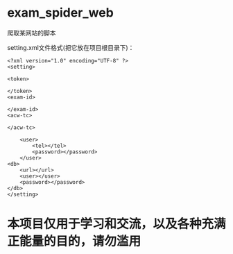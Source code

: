 # exam_spider_web

爬取某网站的脚本



setting.xml文件格式(把它放在项目根目录下)：
```
<?xml version="1.0" encoding="UTF-8" ?>
<setting>

<token>
    
</token>
<exam-id>
    
</exam-id>
<acw-tc>
    
</acw-tc>

    <user>
        <tel></tel>
        <password></password>
    </user>
<db>
    <url></url>
    <user></user>
    <password></password>
</db>
</setting>
```
# 本项目仅用于学习和交流，以及各种充满正能量的目的，请勿滥用
